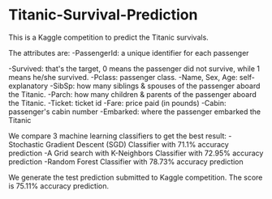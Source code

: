 # Titanic-Survival-Prediction
This is a Kaggle competition to predict the Titanic survivals.

The attributes are:
-PassengerId: a unique identifier for each passenger

-Survived: that's the target, 0 means the passenger did not survive, while 1 means he/she survived.
-Pclass: passenger class.
-Name, Sex, Age: self-explanatory
-SibSp: how many siblings & spouses of the passenger aboard the Titanic.
-Parch: how many children & parents of the passenger aboard the Titanic.
-Ticket: ticket id
-Fare: price paid (in pounds)
-Cabin: passenger's cabin number
-Embarked: where the passenger embarked the Titanic

We compare 3 machine learning classifiers to get the best result:
-Stochastic Gradient Descent (SGD) Classifier with 71.1% accuracy prediction
-A Grid search with K-Neighbors Classifier with 72.95% accuracy prediction
-Random Forest Classifier with 78.73% accuracy prediction

We generate the test prediction submitted to Kaggle competition. The score is 75.11% accuracy prediction.

